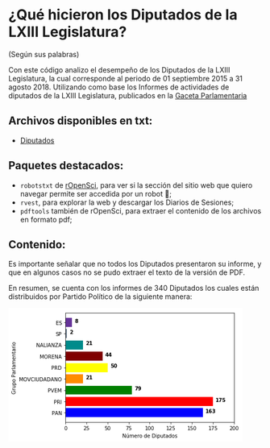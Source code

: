 # ¿Qué hicieron los Diputados de la LXIII Legislatura?
(Según sus palabras)

Con este código analizo el desempeño de los Diputados de la LXIII Legislatura, la cual corresponde al periodo de 01 septiembre 2015 a 31 agosto 2018. Utilizando como base los Informes de actividades de diputados de la LXIII Legislatura,
publicados en la [Gaceta Parlamentaria](http://gaceta.diputados.gob.mx/)  

## Archivos disponibles en txt:

  * [Diputados](https://github.com/d4tagirl/uruguayan_parliamentary_session_diary/raw/master/data/diputados.csv)

## Paquetes destacados:

  * `robotstxt` de [rOpenSci](https://ropensci.org/), para ver si la sección del sitio web que quiero navegar permite ser accedida por un robot 🤖;
  * `rvest`, para explorar la web y descargar los Diarios de Sesiones;
  * `pdftools` también de rOpenSci, para extraer el contenido de los archivos en formato pdf;

## Contenido:

Es importante señalar que no todos los Diputados presentaron su informe, y que en algunos casos no se pudo extraer el texto de la versión de PDF.

En resumen, se cuenta con los informes de 340 Diputados los cuales están distribuidos por Partido Político de la siguiente manera:

![Frecuencia de las sesiones de Diputados y Senadores](https://github.com/lizBelmonte/NLP_Diputados/blob/master/gfx/partidos.png)
